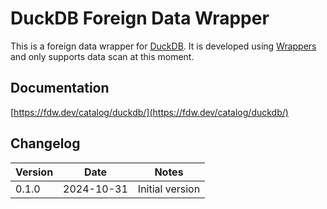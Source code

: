 # DuckDB Foreign Data Wrapper

This is a foreign data wrapper for [DuckDB](https://duckdb.org/). It is developed using [Wrappers](https://github.com/supabase/wrappers) and only supports data scan at this moment.

## Documentation

[https://fdw.dev/catalog/duckdb/](https://fdw.dev/catalog/duckdb/)

## Changelog

| Version | Date       | Notes                                                |
| ------- | ---------- | ---------------------------------------------------- |
| 0.1.0   | 2024-10-31 | Initial version                                      |

